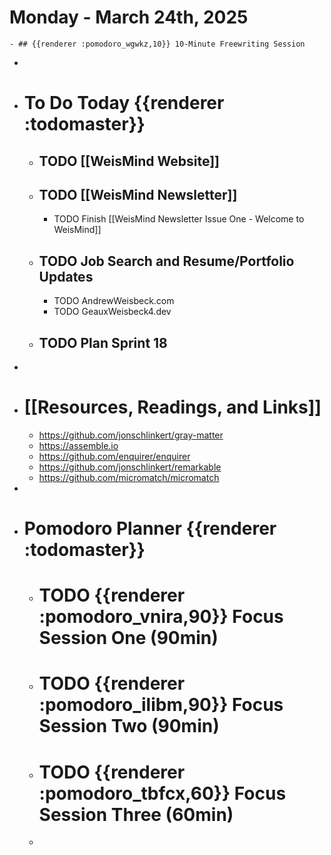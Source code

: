 # Monday - March 24th, 2025
	- ## {{renderer :pomodoro_wgwkz,10}} 10-Minute Freewriting Session
-
- # To Do Today {{renderer :todomaster}}
	- ## TODO [[WeisMind Website]]
	- ## TODO [[WeisMind Newsletter]]
		- TODO Finish [[WeisMind Newsletter Issue One - Welcome to WeisMind]]
	- ## TODO Job Search and Resume/Portfolio Updates
		- TODO AndrewWeisbeck.com
		- TODO GeauxWeisbeck4.dev
	- ## TODO Plan Sprint 18
-
- # [[Resources, Readings, and Links]]
	- https://github.com/jonschlinkert/gray-matter
	- https://assemble.io
	- https://github.com/enquirer/enquirer
	- https://github.com/jonschlinkert/remarkable
	- https://github.com/micromatch/micromatch
-
- # Pomodoro Planner {{renderer :todomaster}}
	- # TODO {{renderer :pomodoro_vnira,90}} Focus Session One (90min)
	- # TODO {{renderer :pomodoro_ilibm,90}} Focus Session Two (90min)
	- # TODO {{renderer :pomodoro_tbfcx,60}} Focus Session Three (60min)
	-
